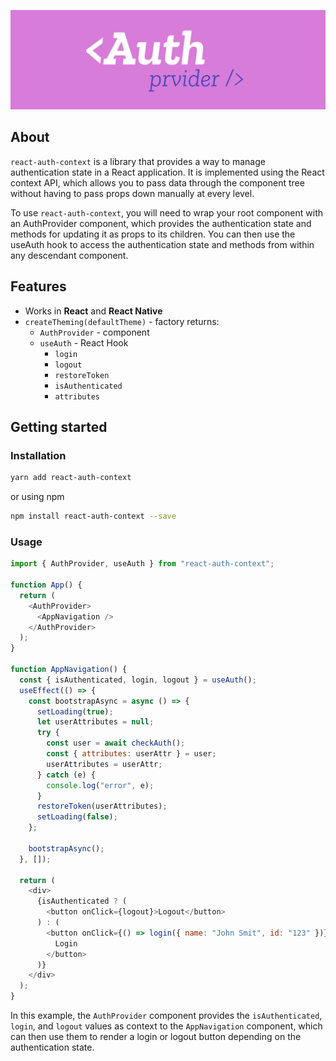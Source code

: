 <p align="center">
  <img alt="react-theme-provider" src="./assets/auth-provider-logo-1.jpg" >
</p>

## About

`react-auth-context` is a library that provides a way to manage authentication state in a React application. It is implemented using the React context API, which allows you to pass data through the component tree without having to pass props down manually at every level.

To use `react-auth-context`, you will need to wrap your root component with an AuthProvider component, which provides the authentication state and methods for updating it as props to its children. You can then use the useAuth hook to access the authentication state and methods from within any descendant component.

## Features

- Works in **React** and **React Native**
- `createTheming(defaultTheme)` - factory returns:
  - `AuthProvider` - component
  - `useAuth` - React Hook
    - `login`
    - `logout`
    - `restoreToken`
    - `isAuthenticated`
    - `attributes`

## Getting started

### Installation

```sh
yarn add react-auth-context
```

or using npm

```sh
npm install react-auth-context --save
```

### Usage

```javascript
import { AuthProvider, useAuth } from "react-auth-context";

function App() {
  return (
    <AuthProvider>
      <AppNavigation />
    </AuthProvider>
  );
}

function AppNavigation() {
  const { isAuthenticated, login, logout } = useAuth();
  useEffect(() => {
    const bootstrapAsync = async () => {
      setLoading(true);
      let userAttributes = null;
      try {
        const user = await checkAuth();
        const { attributes: userAttr } = user;
        userAttributes = userAttr;
      } catch (e) {
        console.log("error", e);
      }
      restoreToken(userAttributes);
      setLoading(false);
    };

    bootstrapAsync();
  }, []);

  return (
    <div>
      {isAuthenticated ? (
        <button onClick={logout}>Logout</button>
      ) : (
        <button onClick={() => login({ name: "John Smit", id: "123" })}>
          Login
        </button>
      )}
    </div>
  );
}
```

In this example, the `AuthProvider` component provides the `isAuthenticated`, `login`, and `logout` values as context to the `AppNavigation` component, which can then use them to render a login or logout button depending on the authentication state.
